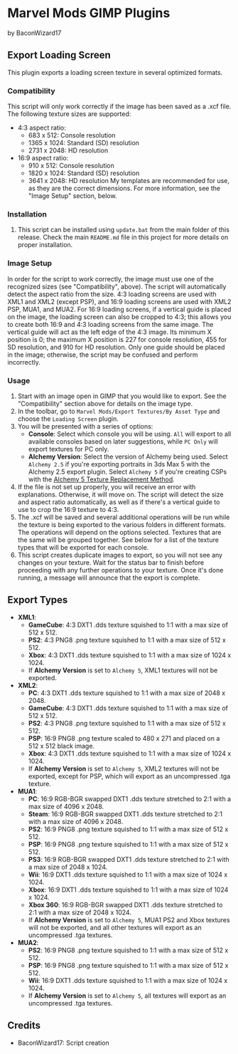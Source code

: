 # Marvel Mods GIMP Plugins
by BaconWizard17
## Export Loading Screen
This plugin exports a loading screen texture in several optimized formats.

### Compatibility
This script will only work correctly if the image has been saved as a .xcf file. The following texture sizes are supported:
- 4:3 aspect ratio:
   - 683 x 512: Console resolution
   - 1365 x 1024: Standard (SD) resolution
   - 2731 x 2048: HD resolution
- 16:9 aspect ratio:
   - 910 x 512: Console resolution
   - 1820 x 1024: Standard (SD) resolution
   - 3641 x 2048: HD resolution
My templates are recommended for use, as they are the correct dimensions. For more information, see the "Image Setup" section, below.

### Installation
 1. This script can be installed using `update.bat` from the main folder of this release. Check the main `README.md` file in this project for more details on proper installation.

### Image Setup
In order for the script to work correctly, the image must use one of the recognized sizes (see "Compatibility", above). The script will automatically detect the aspect ratio from the size. 4:3 loading screens are used with XML1 and XML2 (except PSP), and 16:9 loading screens are used with XML2 PSP, MUA1, and MUA2. For 16:9 loading screens, if a vertical guide is placed on the image, the loading screen can also be cropped to 4:3; this allows you to create both 16:9 and 4:3 loading screens from the same image. The vertical guide will act as the left edge of the 4:3 image. Its minimum X position is 0; the maximum X position is 227 for console resolution, 455 for SD resolution, and 910 for HD resolution. Only one guide should be placed in the image; otherwise, the script may be confused and perform incorrectly.

### Usage
1. Start with an image open in GIMP that you would like to export. See the "Compatibility" section above for details on the image type.
2. In the toolbar, go to `Marvel Mods/Export Textures/By Asset Type` and choose the `Loading Screen` plugin.
3. You will be presented with a series of options:
	- **Console**: Select which console you will be using. `All` will export to all available consoles based on later suggestions, while `PC Only` will export textures for PC only.
	- **Alchemy Version**: Select the version of Alchemy being used. Select `Alchemy 2.5` if you're exporting portraits in 3ds Max 5 with the Alchemy 2.5 export plugin. Select `Alchemy 5` if you're creating CSPs with the [Alchemy 5 Texture Replacement Method](https://marvelmods.com/forum/index.php/topic,11009.0.html).
4. If the file is not set up properly, you will receive an error with explanations. Otherwise, it will move on. The script will detect the size and aspect ratio automatically, as well as if there's a vertical guide to use to crop the 16:9 texture to 4:3.
5. The .xcf will be saved and several additional operations will be run while the texture is being exported to the various folders in different formats. The operations will depend on the options selected. Textures that are the same will be grouped together. See below for a list of the texture types that will be exported for each console. 
6. This script creates duplicate images to export, so you will not see any changes on your texture. Wait for the status bar to finish before proceeding with any further operations to your texture. Once it's done running, a message will announce that the export is complete.

## Export Types
- **XML1**:
   - **GameCube**: 4:3 DXT1 .dds texture squished to 1:1 with a max size of 512 x 512.
   - **PS2**: 4:3 PNG8 .png texture squished to 1:1 with a max size of 512 x 512.
   - **Xbox**: 4:3 DXT1 .dds texture squished to 1:1 with a max size of 1024 x 1024.
   - If **Alchemy Version** is set to `Alchemy 5`, XML1 textures will not be exported.
- **XML2**:
   - **PC**: 4:3 DXT1 .dds texture squished to 1:1 with a max size of 2048 x 2048.
   - **GameCube**: 4:3 DXT1 .dds texture squished to 1:1 with a max size of 512 x 512.
   - **PS2**: 4:3 PNG8 .png texture squished to 1:1 with a max size of 512 x 512.
   - **PSP**: 16:9 PNG8 .png texture scaled to 480 x 271 and placed on a 512 x 512 black image.
   - **Xbox**: 4:3 DXT1 .dds texture squished to 1:1 with a max size of 1024 x 1024.
   - If **Alchemy Version** is set to `Alchemy 5`, XML2 textures will not be exported, except for PSP, which will export as an uncompressed .tga texture.
- **MUA1**:
   - **PC**: 16:9 RGB-BGR swapped DXT1 .dds texture stretched to 2:1 with a max size of 4096 x 2048.
   - **Steam**: 16:9 RGB-BGR swapped DXT1 .dds texture stretched to 2:1 with a max size of 4096 x 2048.
   - **PS2**: 16:9 PNG8 .png texture squished to 1:1 with a max size of 512 x 512.
   - **PSP**: 16:9 PNG8 .png texture squished to 1:1 with a max size of 512 x 512.
   - **PS3**: 16:9 RGB-BGR swapped DXT1 .dds texture stretched to 2:1 with a max size of 2048 x 1024.
   - **Wii**: 16:9 DXT1 .dds texture squished to 1:1 with a max size of 1024 x 1024.
   - **Xbox**: 16:9 DXT1 .dds texture squished to 1:1 with a max size of 1024 x 1024.
   - **Xbox 360**: 16:9 RGB-BGR swapped DXT1 .dds texture stretched to 2:1 with a max size of 2048 x 1024.
   - If **Alchemy Version** is set to `Alchemy 5`, MUA1 PS2 and Xbox textures will not be exported, and all other textures will export as an uncompressed .tga textures.
- **MUA2**:
   - **PS2**: 16:9 PNG8 .png texture squished to 1:1 with a max size of 512 x 512.
   - **PSP**: 16:9 PNG8 .png texture squished to 1:1 with a max size of 512 x 512.
   - **Wii**: 16:9 DXT1 .dds texture squished to 1:1 with a max size of 1024 x 1024.
   - If **Alchemy Version** is set to `Alchemy 5`, all textures will export as an uncompressed .tga textures.

## Credits
- BaconWizard17: Script creation